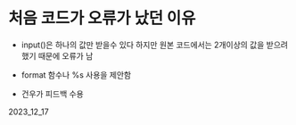 # 처음 코드가 오류가 났던 이유
-  input()은 하나의 값만 받을수 있다 하지만 원본 코드에서는 2개이상의 값을 받으려 했기 때문에 오류가 남

-  format 함수나 %s 사용을 제안함

-  건우가 피드백 수용
  
2023_12_17
